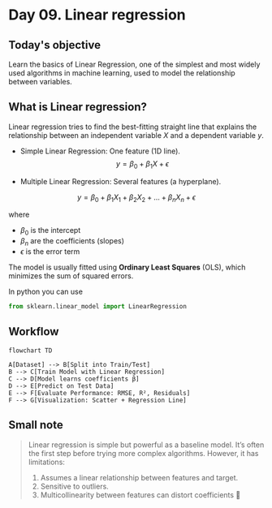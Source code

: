 # Day 09. Linear regression
## Today's objective 
Learn the basics of Linear Regression, one of the simplest and most widely used algorithms in machine learning, used to model the relationship between variables.

## What is Linear regression?
Linear regression tries to find the best-fitting straight line that explains the relationship between an independent variable $X$ and a dependent variable $y$.

- Simple Linear Regression: One feature (1D line).
$$
y = \beta_0 + \beta_1 X + ϵ
$$

- Multiple Linear Regression: Several features (a hyperplane).

$$
y = \beta_0 + \beta_1 X_1 + \beta_2 X_2 + ... + \beta_n X_n + ϵ
$$

where 
- $\beta_0$ is the intercept
- $\beta_n$ are the coefficients (slopes)
- $\epsilon$ is the error term 

The model is usually fitted using **Ordinary Least Squares** (OLS), which minimizes the sum of squared errors.

In python you can use 
```python
from sklearn.linear_model import LinearRegression
```
## Workflow 
```mermaid 
flowchart TD

A[Dataset] --> B[Split into Train/Test]
B --> C[Train Model with Linear Regression]
C --> D[Model learns coefficients β]
D --> E[Predict on Test Data]
E --> F[Evaluate Performance: RMSE, R², Residuals]
F --> G[Visualization: Scatter + Regression Line]
```

## Small note 

> Linear regression is simple but powerful as a baseline model. It’s often the first step before trying more complex algorithms. However, it has limitations: 
>1. Assumes a linear relationship between features and target.
>2. Sensitive to outliers.
>3. Multicollinearity between features can distort coefficients 🌱